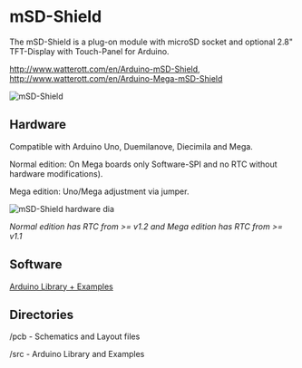 # mSD-Shield
The mSD-Shield is a plug-on module with microSD socket and optional 2.8" TFT-Display with Touch-Panel for Arduino.

<http://www.watterott.com/en/Arduino-mSD-Shield>, <http://www.watterott.com/en/Arduino-Mega-mSD-Shield>

![mSD-Shield](https://github.com/watterott/mSD-Shield/raw/master/img/msd-shield.jpg)


## Hardware
Compatible with Arduino Uno, Duemilanove, Diecimila and Mega.

Normal edition: On Mega boards only Software-SPI and no RTC without hardware modifications).

Mega edition: Uno/Mega adjustment via jumper.

![mSD-Shield hardware dia](https://github.com/watterott/mSD-Shield/raw/master/img/hw_dia.png)

_Normal edition has RTC from >= v1.2 and Mega edition has RTC from >= v1.1_


## Software
[Arduino Library + Examples](https://github.com/watterott/mSD-Shield/downloads)


## Directories
 /pcb - Schematics and Layout files

 /src - Arduino Library and Examples
